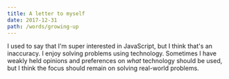 ```yaml
---
title: A letter to myself
date: 2017-12-31
path: /words/growing-up
---
```

I used to say that I'm super interested in JavaScript, but I think
that's an inaccuracy. I enjoy solving problems using technology.
Sometimes I have weakly held opinions and preferences on _what_
technology should be used, but I think the focus should remain on
solving real-world problems.
